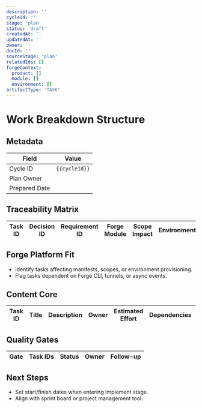 ```yaml
---
description: ''
cycleId: ''
stage: 'plan'
status: 'draft'
createdAt: ''
updatedAt: ''
owner: ''
docId: ''
sourceStage: 'plan'
relatedIds: []
forgeContext:
  product: []
  module: []
  environment: []
artifactType: 'TASK'
---
```


# Work Breakdown Structure

## Metadata
| Field | Value |
| --- | --- |
| Cycle ID | `{{cycleId}}` |
| Plan Owner |  |
| Prepared Date |  |

## Traceability Matrix
| Task ID | Decision ID | Requirement ID | Forge Module | Scope Impact | Environment | Notes |
| --- | --- | --- | --- | --- | --- | --- |

## Forge Platform Fit
- Identify tasks affecting manifests, scopes, or environment provisioning.
- Flag tasks dependent on Forge CLI, tunnels, or async events.

## Content Core
| Task ID | Title | Description | Owner | Estimated Effort | Dependencies | Acceptance Criteria | Risk |
| --- | --- | --- | --- | --- | --- | --- | --- |

## Quality Gates
| Gate | Task IDs | Status | Owner | Follow-up |
| --- | --- | --- | --- | --- |

## Next Steps
- Set start/finish dates when entering Implement stage.
- Align with sprint board or project management tool.
